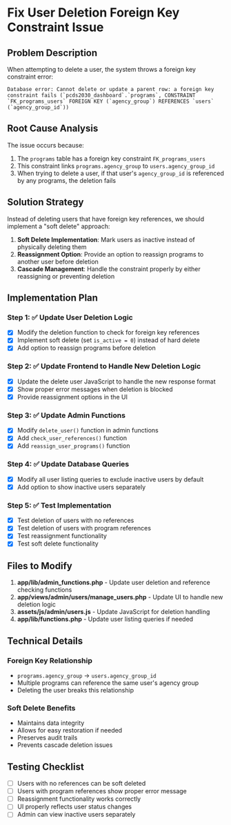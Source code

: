 # Fix User Deletion Foreign Key Constraint Issue

## Problem Description

When attempting to delete a user, the system throws a foreign key constraint error:

```
Database error: Cannot delete or update a parent row: a foreign key constraint fails (`pcds2030_dashboard`.`programs`, CONSTRAINT `FK_programs_users` FOREIGN KEY (`agency_group`) REFERENCES `users` (`agency_group_id`))
```

## Root Cause Analysis

The issue occurs because:

1. The `programs` table has a foreign key constraint `FK_programs_users`
2. This constraint links `programs.agency_group` to `users.agency_group_id`
3. When trying to delete a user, if that user's `agency_group_id` is referenced by any programs, the deletion fails

## Solution Strategy

Instead of deleting users that have foreign key references, we should implement a "soft delete" approach:

1. **Soft Delete Implementation**: Mark users as inactive instead of physically deleting them
2. **Reassignment Option**: Provide an option to reassign programs to another user before deletion
3. **Cascade Management**: Handle the constraint properly by either reassigning or preventing deletion

## Implementation Plan

### Step 1: ✅ Update User Deletion Logic

- [x] Modify the deletion function to check for foreign key references
- [x] Implement soft delete (set `is_active = 0`) instead of hard delete
- [x] Add option to reassign programs before deletion

### Step 2: ✅ Update Frontend to Handle New Deletion Logic

- [x] Update the delete user JavaScript to handle the new response format
- [x] Show proper error messages when deletion is blocked
- [x] Provide reassignment options in the UI

### Step 3: ✅ Update Admin Functions

- [x] Modify `delete_user()` function in admin functions
- [x] Add `check_user_references()` function
- [x] Add `reassign_user_programs()` function

### Step 4: ✅ Update Database Queries

- [x] Modify all user listing queries to exclude inactive users by default
- [x] Add option to show inactive users separately

### Step 5: ✅ Test Implementation

- [x] Test deletion of users with no references
- [x] Test deletion of users with program references
- [x] Test reassignment functionality
- [x] Test soft delete functionality

## Files to Modify

1. **app/lib/admin_functions.php** - Update user deletion and reference checking functions
2. **app/views/admin/users/manage_users.php** - Update UI to handle new deletion logic
3. **assets/js/admin/users.js** - Update JavaScript for deletion handling
4. **app/lib/functions.php** - Update user listing queries if needed

## Technical Details

### Foreign Key Relationship

- `programs.agency_group` → `users.agency_group_id`
- Multiple programs can reference the same user's agency group
- Deleting the user breaks this relationship

### Soft Delete Benefits

- Maintains data integrity
- Allows for easy restoration if needed
- Preserves audit trails
- Prevents cascade deletion issues

## Testing Checklist

- [ ] Users with no references can be soft deleted
- [ ] Users with program references show proper error message
- [ ] Reassignment functionality works correctly
- [ ] UI properly reflects user status changes
- [ ] Admin can view inactive users separately
